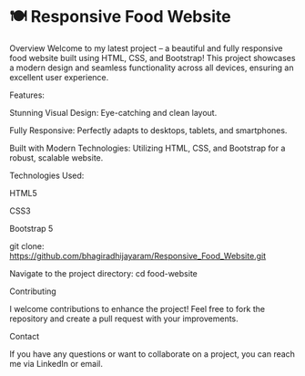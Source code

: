 # 🍽️ Responsive Food Website
Overview
Welcome to my latest project – a beautiful and fully responsive food website built using HTML, CSS, and Bootstrap! This project showcases a modern design and seamless functionality across all devices, ensuring an excellent user experience.

Features:

Stunning Visual Design: Eye-catching and clean layout.

Fully Responsive: Perfectly adapts to desktops, tablets, and smartphones.

Built with Modern Technologies: Utilizing HTML, CSS, and Bootstrap for a robust, scalable website.

Technologies Used:

HTML5

CSS3

Bootstrap 5

git clone: https://github.com/bhagiradhijayaram/Responsive_Food_Website.git

Navigate to the project directory: cd food-website

Contributing

I welcome contributions to enhance the project! Feel free to fork the repository and create a pull request with your improvements.

Contact

If you have any questions or want to collaborate on a project, you can reach me via LinkedIn or email.

